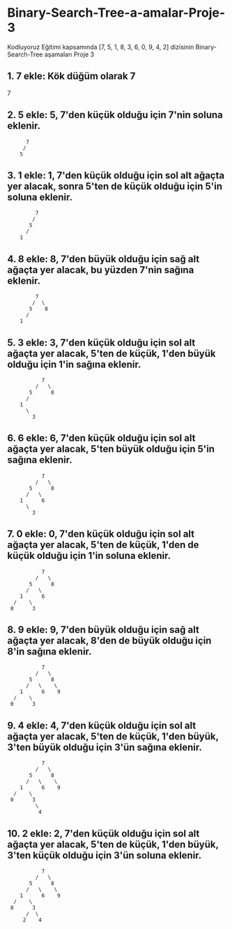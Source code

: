 # Binary-Search-Tree-a-amalar-Proje-3
Kodluyoruz Eğitimi kapsamında [7, 5, 1, 8, 3, 6, 0, 9, 4, 2] dizisinin Binary-Search-Tree aşamaları Proje 3
## 1. 7 ekle: Kök düğüm olarak 7
  7
## 2. 5 ekle: 5, 7'den küçük olduğu için 7'nin soluna eklenir.
          7
         /
        5
## 3. 1 ekle: 1, 7'den küçük olduğu için sol alt ağaçta yer alacak, sonra 5'ten de küçük olduğu için 5'in soluna eklenir.
             7
            /
           5
          /
        1
        
## 4. 8 ekle: 8, 7'den büyük olduğu için sağ alt ağaçta yer alacak, bu yüzden 7'nin sağına eklenir.
             7
            /  \
           5    8
          /
        1
## 5. 3 ekle: 3, 7'den küçük olduğu için sol alt ağaçta yer alacak, 5'ten de küçük, 1'den büyük olduğu için 1'in sağına eklenir.
               7
             /   \
           5      8
          / 
        1   
          \ 
            3
## 6. 6 ekle: 6, 7'den küçük olduğu için sol alt ağaçta yer alacak, 5'ten büyük olduğu için 5'in sağına eklenir.
               7
             /   \
           5      8
          /   \
        1      6 
          \ 
            3
## 7. 0 ekle: 0, 7'den küçük olduğu için sol alt ağaçta yer alacak, 5'ten de küçük, 1'den de küçük olduğu için 1'in soluna eklenir.
               7
             /   \
           5      8
          /   \
        1      6 
      /    \ 
     0      3
## 8. 9 ekle: 9, 7'den büyük olduğu için sağ alt ağaçta yer alacak, 8'den de büyük olduğu için 8'in sağına eklenir.
               7
             /   \
           5      8
          /   \    \  
        1      6    9
      /    \ 
     0      3

## 9. 4 ekle: 4, 7'den küçük olduğu için sol alt ağaçta yer alacak, 5'ten de küçük, 1'den büyük, 3'ten büyük olduğu için 3'ün sağına eklenir.
               7
             /   \
           5      8
          /   \    \  
        1      6    9
      /    \ 
     0      3
             \
              4
  ## 10. 2 ekle: 2, 7'den küçük olduğu için sol alt ağaçta yer alacak, 5'ten de küçük, 1'den büyük, 3'ten küçük olduğu için 3'ün soluna eklenir.

               7
             /   \
           5      8
          /   \    \  
        1      6    9
      /    \ 
     0      3
          /  \
         2    4

